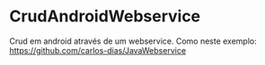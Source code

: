 # CrudAndroidWebservice

Crud em android através de um webservice.
Como neste exemplo: https://github.com/carlos-dias/JavaWebservice
